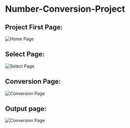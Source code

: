 # Number-Conversion-Project

## Project First Page:

![Home Page](https://user-images.githubusercontent.com/49224753/156887979-ccb4d4c0-cd5e-4ab0-a040-72826fbb9fb0.png)


## Select Page: 

![Select Page](https://user-images.githubusercontent.com/49224753/156888013-de7f78ec-b552-4ad5-9e7a-63b4cd91d42a.png)


## Conversion Page: 

![Conversion Page](https://user-images.githubusercontent.com/49224753/156888044-3f90af22-c3ce-4706-9a13-e18f25439632.png)


## Output page: 
![Conversion Page](https://user-images.githubusercontent.com/49224753/156888086-ea320a17-017d-481c-b105-78bba1da0fd0.png)

